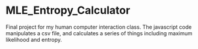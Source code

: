 # MLE_Entropy_Calculator
Final project for my human computer interaction class. The javascript code manipulates a csv file, and calculates a series of things including maximum likelihood and entropy. 
